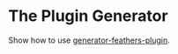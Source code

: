 # The Plugin Generator

Show how to use [generator-feathers-plugin](https://github.com/feathersjs/generator-feathers-plugin).